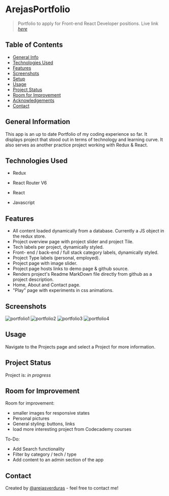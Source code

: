 # ArejasPortfolio
> Portfolio to apply for Front-end React Developer positions.
> Live link [_here_](https://arejasportfolio.surge.sh)

## Table of Contents
* [General Info](#general-information)
* [Technologies Used](#technologies-used)
* [Features](#features)
* [Screenshots](#screenshots)
* [Setup](#setup)
* [Usage](#usage)
* [Project Status](#project-status)
* [Room for Improvement](#room-for-improvement)
* [Acknowledgements](#acknowledgements)
* [Contact](#contact)


## General Information
This app is an up to date Portfolio of my coding experience so far. It displays project that stood out in terms of technology and learning  curve. It also serves as another practice project working with Redux & React.

## Technologies Used
- Redux 
- React Router V6
- React

- Javascript

## Features
- All content loaded dynamically from a database. Currently a JS object in the redux store.
- Project overview page with project slider and project Tile.
- Tech labels per project, dynamically styled.
- Front- end / back-end /  full stack category labels, dynamically styled.
- Project Type labels (personal, employed).
- Project page with image slider. 
- Project page hosts links to demo page & github source.
- Renders project's Readme MarkDown file directly from github as a project description.
- Home, About and Contact page.
- "Play" page with experiments in css animations.


## Screenshots
![portfolio1](https://user-images.githubusercontent.com/62893479/187303676-4c64a979-09f6-482a-9513-2e3f10f4f733.png)
![portfolio2](https://user-images.githubusercontent.com/62893479/187303680-63388946-2506-4309-aee2-1c591648d5af.png)
![portfolio3](https://user-images.githubusercontent.com/62893479/187303683-ca93ea5e-2844-4147-b8a0-143226d91e4a.png)
![portfolio4](https://user-images.githubusercontent.com/62893479/187303687-27a95653-aacf-4bbb-b622-21e2ff6d817e.png)

## Usage
Navigate to the Projects page and select a Project for more information.

## Project Status
Project is:  _in progress_ 

## Room for Improvement

Room for improvement:
- smaller images for responsive states
- Personal pictures
- General styling: buttons, links
- load more interesting project from Codecademy courses

To-Do: 

- Add Search functionality
- Filter by category / tech / type
- Add content to an admin section of the app

## Contact
Created by [@arejasverduras](https://arejasportfolio.surge.sh/) - feel free to contact me!
